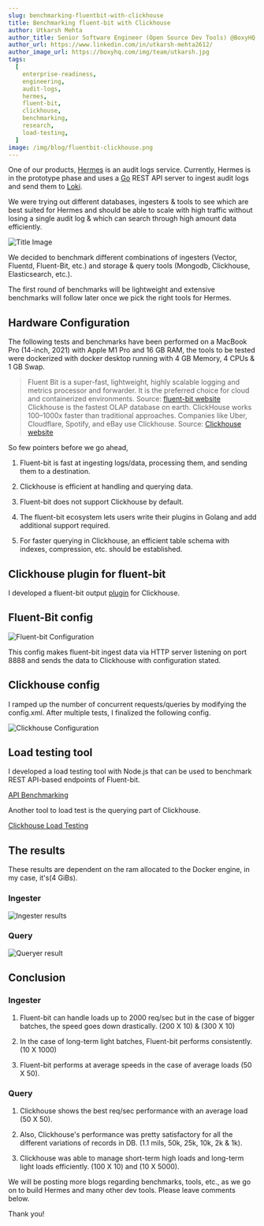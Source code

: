 ```yaml
---
slug: benchmarking-fluentbit-with-clickhouse
title: Benchmarking fluent-bit with Clickhouse
author: Utkarsh Mehta
author_title: Senior Software Engineer (Open Source Dev Tools) @BoxyHQ
author_url: https://www.linkedin.com/in/utkarsh-mehta2612/
author_image_url: https://boxyhq.com/img/team/utkarsh.jpg
tags:
  [
    enterprise-readiness,
    engineering,
    audit-logs,
    hermes,
    fluent-bit,
    clickhouse,
    benchmarking,
    research,
    load-testing,
  ]
image: /img/blog/fluentbit-clickhouse.png
---
```


One of our products, [Hermes](https://github.com/boxyhq/hermes) is an audit logs service. Currently, Hermes is in the prototype phase and uses a [Go](https://go.dev/) REST API server to ingest audit logs and send them to [Loki](https://grafana.com/oss/loki/).

We were trying out different databases, ingesters & tools to see which are best suited for Hermes and should be able to scale with high traffic without losing a single audit log & which can search through high amount data efficiently.

![Title Image](/img/blog/fluentbit-clickhouse.png)

We decided to benchmark different combinations of ingesters (Vector, Fluentd, Fluent-Bit, etc.) and storage & query tools (Mongodb, Clickhouse, Elasticsearch, etc.).

The first round of benchmarks will be lightweight and extensive benchmarks will follow later once we pick the right tools for Hermes.

## Hardware Configuration

The following tests and benchmarks have been performed on a MacBook Pro (14-inch, 2021) with Apple M1 Pro and 16 GB RAM, the tools to be tested were dockerized with docker desktop running with 4 GB Memory, 4 CPUs & 1 GB Swap.

> Fluent Bit is a super-fast, lightweight, highly scalable logging and metrics processor and forwarder.
> It is the preferred choice for cloud and containerized environments.
> Source: [fluent-bit website](https://fluentbit.io/)
> Clickhouse is the fastest OLAP database on earth. ClickHouse works 100–1000x faster than traditional approaches.
> Companies like Uber, Cloudflare, Spotify, and eBay use Clickhouse.
> Source: [Clickhouse website](https://clickhouse.com/)

So few pointers before we go ahead,

1. Fluent-bit is fast at ingesting logs/data, processing them, and sending them to a destination.

2. Clickhouse is efficient at handling and querying data.

3. Fluent-bit does not support Clickhouse by default.

4. The fluent-bit ecosystem lets users write their plugins in Golang and add additional support required.

5. For faster querying in Clickhouse, an efficient table schema with indexes, compression, etc. should be established.

## Clickhouse plugin for fluent-bit

<!-- ![Funny Gif](https://media0.giphy.com/media/bAplZhiLAsNnG/giphy.webp?cid=dda24d507bdfdacf288d461758839009285c1ed114150484&rid=giphy.webp&ct=g) -->

I developed a fluent-bit output [plugin](https://github.com/boxyhq/fluent-bit-clickhouse) for Clickhouse.

## Fluent-Bit config

![Fluent-bit Configuration](/img/blog/fluentbit-config.png)

This config makes fluent-bit ingest data via HTTP server listening on port 8888 and sends the data to Clickhouse with configuration stated.

## Clickhouse config

<!-- ![Funny Gif](https://media0.giphy.com/media/aS8ypUweGOXMA/200w.webp?cid=dda24d5064d326145a245fce898f7775bc4b7e4ce5f8f178&rid=200w.webp&ct=g) -->

I ramped up the number of concurrent requests/queries by modifying the config.xml. After multiple tests, I finalized the following config.

![Clickhouse Configuration](/img/blog/clickhouse-config.png)

## Load testing tool

<!-- ![Funny Gif](https://media1.giphy.com/media/B6SyssSlTgPXq/200w.webp?cid=dda24d50edfaf581e3165a3d10a7dd26c246ebb459fcebb5&rid=200w.webp&ct=g) -->

I developed a load testing tool with Node.js that can be used to benchmark REST API-based endpoints of Fluent-bit.

[API Benchmarking](https://github.com/boxyhq/api-benchmarking)

Another tool to load test is the querying part of Clickhouse.

[Clickhouse Load Testing](https://github.com/boxyhq/clickhouse-db-load-testing)

## The results

These results are dependent on the ram allocated to the Docker engine, in my case, it's(4 GiBs).

### Ingester

![Ingester results](/img/blog/results-ingester.png)

### Query

![Queryer result](/img/blog/results-query.png)

## Conclusion

### Ingester

1. Fluent-bit can handle loads up to 2000 req/sec but in the case of bigger batches, the speed goes down drastically. (200 X 10) & (300 X 10)

2. In the case of long-term light batches, Fluent-bit performs consistently. (10 X 1000)

3. Fluent-bit performs at average speeds in the case of average loads (50 X 50).

### Query

1. Clickhouse shows the best req/sec performance with an average load (50 X 50).

2. Also, Clickhouse's performance was pretty satisfactory for all the different variations of records in DB. (1.1 mils, 50k, 25k, 10k, 2k & 1k).

3. Clickhouse was able to manage short-term high loads and long-term light loads efficiently. (100 X 10) and (10 X 5000).

We will be posting more blogs regarding benchmarks, tools, etc., as we go on to build Hermes and many other dev tools. Please leave comments below.

Thank you!
